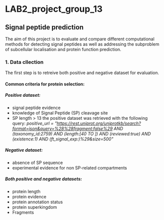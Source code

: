 # LAB2_project_group_13
## Signal peptide prediction
The aim of this project is to evaluate and compare different computational methods for detecting signal peptides as well as addressing the subproblem of subcellular localisation and protein function prediction. 

### 1. Data cllection
The first step is to retreive both positive and negative dataset for evaluation.

#### Common criteria for protein selection:
##### Positive dataset:
- signal peptide evidence 
- knowledge of Signal Peptide (SP) cleavage site
- SP length > 13
the positive dataset was retrieved with the following query:
*positive_url = "https://rest.uniprot.org/uniprotkb/search?format=json&query=%28%28fragment:false%29 AND (taxonomy_id:2759) AND (length:[40 TO ]) AND (reviewed:true) AND (existence:1) AND (ft_signal_exp:)%29&size=500"*
##### Negative dataset:
- absence of SP sequence
- experimental evidence for non SP-related compartments
##### Both positive and negative datasets:
- protein length
- protein evidence
- protein annotation status
- protein superkingdom
- Fragments

